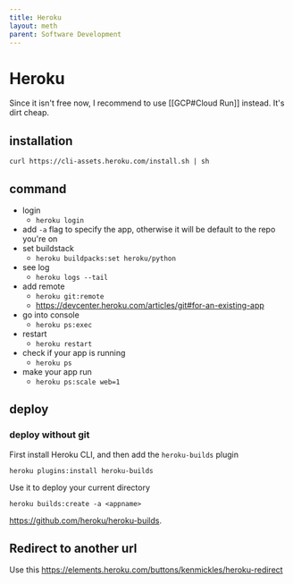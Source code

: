 ```yaml
---
title: Heroku
layout: meth
parent: Software Development
---
```

# Heroku

Since it isn't free now, I recommend to use [[GCP#Cloud Run]] instead. It's dirt cheap.

## installation

`curl https://cli-assets.heroku.com/install.sh | sh`

## command

- login
	- `heroku login`
- add `-a` flag to specify the app, otherwise it will be default to the repo you're on
- set buildstack
	- `heroku buildpacks:set heroku/python`
- see log
	- `heroku logs --tail`
- add remote
	- `heroku git:remote`
	- <https://devcenter.heroku.com/articles/git#for-an-existing-app>
- go into console
	- `heroku ps:exec`
- restart
	- `heroku restart`
- check if your app is running
	- `heroku ps`
- make your app run
	- `heroku ps:scale web=1`

## deploy

### deploy without git

First install Heroku CLI, and then add the `heroku-builds` plugin

```
heroku plugins:install heroku-builds
```

Use it to deploy your current directory

```
heroku builds:create -a <appname>
```

<https://github.com/heroku/heroku-builds>.

## Redirect to another url

Use this <https://elements.heroku.com/buttons/kenmickles/heroku-redirect>

